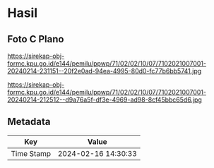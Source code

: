 # Hasil

## Foto C Plano

https://sirekap-obj-formc.kpu.go.id/e144/pemilu/ppwp/71/02/02/10/07/7102021007001-20240214-231151--20f2e0ad-94ea-4995-80d0-fc77b6bb5741.jpg

https://sirekap-obj-formc.kpu.go.id/e144/pemilu/ppwp/71/02/02/10/07/7102021007001-20240214-212512--d9a76a5f-df3e-4969-ad98-8cf45bbc65d6.jpg


## Metadata

| Key        | Value               |
| ---------- | ------------------- |
| Time Stamp | 2024-02-16 14:30:33 |



